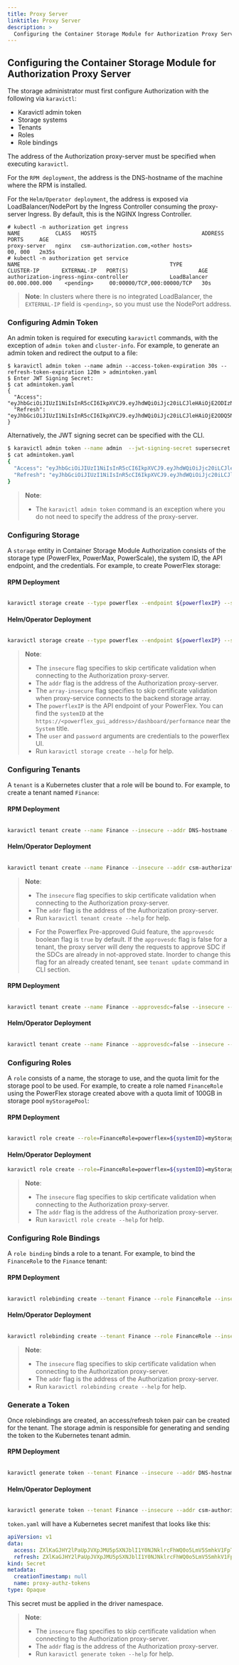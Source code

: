 ```yaml
---
title: Proxy Server
linktitle: Proxy Server
description: >
  Configuring the Container Storage Module for Authorization Proxy Server
---
```


## Configuring the Container Storage Module for Authorization Proxy Server

The storage administrator must first configure Authorization with the following via `karavictl`:
- Karavictl admin token
- Storage systems
- Tenants
- Roles
- Role bindings

The address of the Authorization proxy-server must be specified when executing `karavictl`.

For the `RPM deployment`, the address is the DNS-hostname of the machine where the RPM is installed.

For the `Helm/Operator deployment`, the address is exposed via LoadBalancer/NodePort by the Ingress Controller consuming the proxy-server Ingress. By default, this is the NGINX Ingress Controller.

```
# kubectl -n authorization get ingress
NAME           CLASS   HOSTS                                 ADDRESS   PORTS     AGE
proxy-server   nginx   csm-authorization.com,<other hosts>             00, 000   2m35s
# kubectl -n authorization get service
NAME                                               TYPE           CLUSTER-IP       EXTERNAL-IP   PORT(S)                      AGE
authorization-ingress-nginx-controller             LoadBalancer   00.000.000.000    <pending>     00:00000/TCP,000:00000/TCP   30s
```

>__Note__:
In clusters where there is no integrated LoadBalancer, the `EXTERNAL-IP` field is `<pending>`, so you must use the NodePort address.

### Configuring Admin Token

An admin token is required for executing `karavictl` commands, with the exception of `admin token` and `cluster-info`. For example, to generate an admin token and redirect the output to a file:

```
$ karavictl admin token --name admin --access-token-expiration 30s --refresh-token-expiration 120m > admintoken.yaml
$ Enter JWT Signing Secret:
$ cat admintoken.yaml
{
  "Access": "eyJhbGciOiJIUzI1NiIsInR5cCI6IkpXVCJ9.eyJhdWQiOiJjc20iLCJleHAiOjE2ODIzNDg0MzEsImdyb3VwIjoiYWRtaW4iLCJpc3MiOiJjb20uZGVsbC5jc20iLCJyb2xlcyI6IiIsInN1YiI6ImNzbS1hZG1pbiJ9.OxTL48c1VLKSY6oVnYw_jmQ7XHX4UEfwIRkfLQh9beA",
  "Refresh": "eyJhbGciOiJIUzI1NiIsInR5cCI6IkpXVCJ9.eyJhdWQiOiJjc20iLCJleHAiOjE2ODQ5NDAzNzEsImdyb3VwIjoiYWRtaW4iLCJpc3MiOiJjb20uZGVsbC5jc20iLCJyb2xlcyI6IiIsInN1YiI6ImNzbS1hZG1pbiJ9._ELmuc2qprZPeuW22wISiw0pvuM6rhyabDOybakqs68"
}
```
Alternatively, the JWT signing secret can be specified with the CLI.

```bash
$ karavictl admin token --name admin  --jwt-signing-secret supersecret --access-token-expiration 30s --refresh-token-expiration 120m > admintoken.yaml
$ cat admintoken.yaml
{
  "Access": "eyJhbGciOiJIUzI1NiIsInR5cCI6IkpXVCJ9.eyJhdWQiOiJjc20iLCJleHAiOjE2ODIzNDg2MTEsImdyb3VwIjoiYWRtaW4iLCJpc3MiOiJjb20uZGVsbC5jc20iLCJyb2xlcyI6IiIsInN1YiI6ImNzbS1hZG1pbiJ9.C6c9DrlOE95_soFm0YEyzs08ye2TL_koYsp4qJFEglI",
  "Refresh": "eyJhbGciOiJIUzI1NiIsInR5cCI6IkpXVCJ9.eyJhdWQiOiJjc20iLCJleHAiOjE2ODIzNTU3ODEsImdyb3VwIjoiYWRtaW4iLCJpc3MiOiJjb20uZGVsbC5jc20iLCJyb2xlcyI6IiIsInN1YiI6ImNzbS1hZG1pbiJ9.XMcOVIuJ56JhuJrfGqQ_DUqXDyHLxrOrkvQJUxAOst4"
}
```

>__Note__:
> - The `karavictl admin token` command is an exception where you do not need to specify the address of the proxy-server.

### Configuring Storage

A `storage` entity in Container Storage Module Authorization consists of the storage type (PowerFlex, PowerMax, PowerScale), the system ID, the API endpoint, and the credentials. For example, to create PowerFlex storage:

#### RPM Deployment
```bash

karavictl storage create --type powerflex --endpoint ${powerflexIP} --system-id ${systemID} --user ${user} --password ${password} --array-insecure --insecure --addr DNS-hostname --admin-token admintoken.yaml
```
#### Helm/Operator Deployment
```bash

karavictl storage create --type powerflex --endpoint ${powerflexIP} --system-id ${systemID} --user ${user} --password ${password} --array-insecure  --insecure --addr csm-authorization.com:<ingress-controller-port> --admin-token admintoken.yaml
```

>__Note__:
> - The `insecure` flag specifies to skip certificate validation when connecting to the Authorization proxy-server.
> - The `addr` flag is the address of the Authorization proxy-server. 
> - The `array-insecure` flag specifies to skip certificate validation when proxy-service connects to the backend storage array.
> - The `powerflexIP` is the API endpoint of your PowerFlex. You can find the `systemID` at the `https://<powerflex_gui_address>/dashboard/performance` near the `System` title.
> - The `user` and `password` arguments are credentials to the powerflex UI. 
> - Run `karavictl storage create --help` for help.

### Configuring Tenants

A `tenant` is a Kubernetes cluster that a role will be bound to. For example, to create a tenant named `Finance`:
#### RPM Deployment
```bash

karavictl tenant create --name Finance --insecure --addr DNS-hostname --admin-token admintoken.yaml
```
#### Helm/Operator Deployment
```bash

karavictl tenant create --name Finance --insecure --addr csm-authorization.com:<ingress-controller-port> --admin-token admintoken.yaml
```

>__Note__: 
> - The `insecure` flag specifies to skip certificate validation when connecting to the Authorization proxy-server.
> - The `addr` flag is the address of the Authorization proxy-server. 
> - Run `karavictl tenant create --help` for help.

> - For the Powerflex Pre-approved Guid feature, the `approvesdc` boolean flag is `true` by default. If the `approvesdc` flag is false for a tenant, the proxy server will deny the requests to approve SDC if the SDCs are already in not-approved state. Inorder to change this flag for an already created tenant, see `tenant update` command in CLI section.

#### RPM Deployment
```bash

karavictl tenant create --name Finance --approvesdc=false --insecure --addr DNS-hostname --admin-token admintoken.yaml
```
#### Helm/Operator Deployment
```bash

karavictl tenant create --name Finance --approvesdc=false --insecure --addr csm-authorization.com:<ingress-controller-port> --admin-token admintoken.yaml
```

### Configuring Roles

A `role` consists of a name, the storage to use, and the quota limit for the storage pool to be used. For example, to create a role named `FinanceRole` using the PowerFlex storage created above with a quota limit of 100GB in storage pool `myStoragePool`:

#### RPM Deployment
```bash

karavictl role create --role=FinanceRole=powerflex=${systemID}=myStoragePool=100GB --insecure --addr DNS-hostname --admin-token admintoken.yaml
```
#### Helm/Operator Deployment
```bash
karavictl role create --role=FinanceRole=powerflex=${systemID}=myStoragePool=100GB --insecure --addr csm-authorization.com:<ingress-controller-port> --admin-token admintoken.yaml
```

>__Note__: 
> - The `insecure` flag specifies to skip certificate validation when connecting to the Authorization proxy-server.
> - The `addr` flag is the address of the Authorization proxy-server.
> - Run `karavictl role create --help` for help.

### Configuring Role Bindings

A `role binding` binds a role to a tenant. For example, to bind the `FinanceRole` to the `Finance` tenant:

#### RPM Deployment
```bash

karavictl rolebinding create --tenant Finance --role FinanceRole --insecure --addr DNS-hostname --admin-token admintoken.yaml
```
#### Helm/Operator Deployment
```bash

karavictl rolebinding create --tenant Finance --role FinanceRole --insecure --addr csm-authorization.com:<ingress-controller-port> --admin-token admintoken.yaml
```

>__Note__: 
> - The `insecure` flag specifies to skip certificate validation when connecting to the Authorization proxy-server.
> - The `addr` flag is the address of the Authorization proxy-server. 
> - Run `karavictl rolebinding create --help` for help.

### Generate a Token

Once rolebindings are created, an access/refresh token pair can be created for the tenant. The storage admin is responsible for generating and sending the token to the Kubernetes tenant admin.

#### RPM Deployment
```bash

karavictl generate token --tenant Finance --insecure --addr DNS-hostname --admin-token admintoken.yaml > token.yaml
```
#### Helm/Operator Deployment
```bash

karavictl generate token --tenant Finance --insecure --addr csm-authorization.com:<ingress-controller-port> --admin-token admintoken.yaml > token.yaml
```

`token.yaml` will have a Kubernetes secret manifest that looks like this:

```yaml
apiVersion: v1
data:
  access: ZXlKaGJHY2lPaUpJVXpJMU5pSXNJblI1Y0NJNklrcFhWQ0o5LmV5SmhkV1FpT2lKamMyMGlMQ0psZUhBaU9qRTJPREl3TVRBeU5UTXNJbWR5YjNWd0lqb2labTl2SWl3aWFYTnpJam9pWTI5dExtUmxiR3d1WTNOdElpd2ljbTlzWlhNaU9pSmlZWElpTENKemRXSWlPaUpqYzIwdGRHVnVZVzUwSW4wLjlSYkJISzJUS2dZbVdDX0paazBoSXV0N0daSDV4NGVjQVk2ekdaUDNvUWs=
  refresh: ZXlKaGJHY2lPaUpJVXpJMU5pSXNJblI1Y0NJNklrcFhWQ0o5LmV5SmhkV1FpT2lKamMyMGlMQ0psZUhBaU9qRTJPRFEyTURJeE9UTXNJbWR5YjNWd0lqb2labTl2SWl3aWFYTnpJam9pWTI5dExtUmxiR3d1WTNOdElpd2ljbTlzWlhNaU9pSmlZWElpTENKemRXSWlPaUpqYzIwdGRHVnVZVzUwSW4wLkxQcDQzbXktSVJudTFjdmZRcko4M0pMdTR2NXlWQlRDV2NjWFpfWjROQkU=
kind: Secret
metadata:
  creationTimestamp: null
  name: proxy-authz-tokens
type: Opaque
```

This secret must be applied in the driver namespace.

>__Note__: 
> - The `insecure` flag specifies to skip certificate validation when connecting to the Authorization proxy-server.
> - The `addr` flag is the address of the Authorization proxy-server.
> - Run `karavictl generate token --help` for help.
